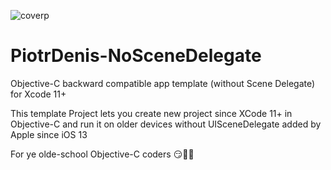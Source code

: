 ![coverp](https://user-images.githubusercontent.com/722953/112333906-49cee180-8cbb-11eb-9141-b1c91416dc46.png)

# PiotrDenis-NoSceneDelegate
 Objective-C backward compatible app template (without Scene Delegate) for Xcode 11+

This template Project lets you create new project since XCode 11+ in Objective-C and run it on older devices without UISceneDelegate added by Apple since iOS 13

For ye olde-school Objective-C coders 😏🏴‍☠️
